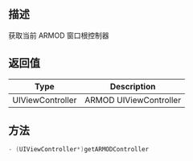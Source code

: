 ## 描述

获取当前 ARMOD 窗口根控制器

## 返回值

| Type                                                      | Description            |
| --------------------------------------------------------- | ---------------------- |
| <highlight color="#B092CA"> UIViewController </highlight> | ARMOD UIViewController |

## 方法

```objectivec
- (UIViewController*)getARMODController
```
